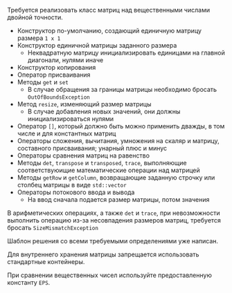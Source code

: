 Требуется реализовать класс матриц над вещественными числами двойной точности.

- Конструктор по-умолчанию, создающий единичную матрицу размера `1 x 1`
- Конструктор единичной матрицы заданного размера
  - Неквадратную матрицу инициализировать единицами на главной диагонали, нулями иначе
- Конструктор копирования
- Оператор присваивания
- Методы `get` и `set`
  - В случае обращения за границы матрицы необходимо бросать `OutOfBoundsException`
- Метод `resize`, изменяющий размер матрицы
  - В случае добавления новых значений, они должны инициализироваться нулями
- Оператор `[]`, который должно быть можно применить дважды, в том числе и для константных матриц
- Операторы сложения, вычитания, умножения на скаляр и матрицу, составного присваивания; унарный плюс и минус
- Операторы сравнения матриц на равенство
- Методы `det`, `transpose` и `transposed`, `trace`, 
выполняющие соответствуюищие математические операции над матрицей
- Методы `getRow` и `getColumn`, возвращающие заданную строчку или столбец матрицы в виде `std::vector`
- Операторы потокового ввода и вывода
  - На ввод сначала подается размер матрицы, потом значения


В арифметических операциях, а также `det` и `trace`, при невозможности выполнить
операцию из-за несовпадения размеров матриц, требуется бросать `SizeMismatchException`

Шаблон решения со всеми требуемыми определениями уже написан.

Для внутреннего хранения матрицы запрещается использовать стандартные контейнеры.

При сравнении вещественных чисел используйте предоставленную константу `EPS`.
